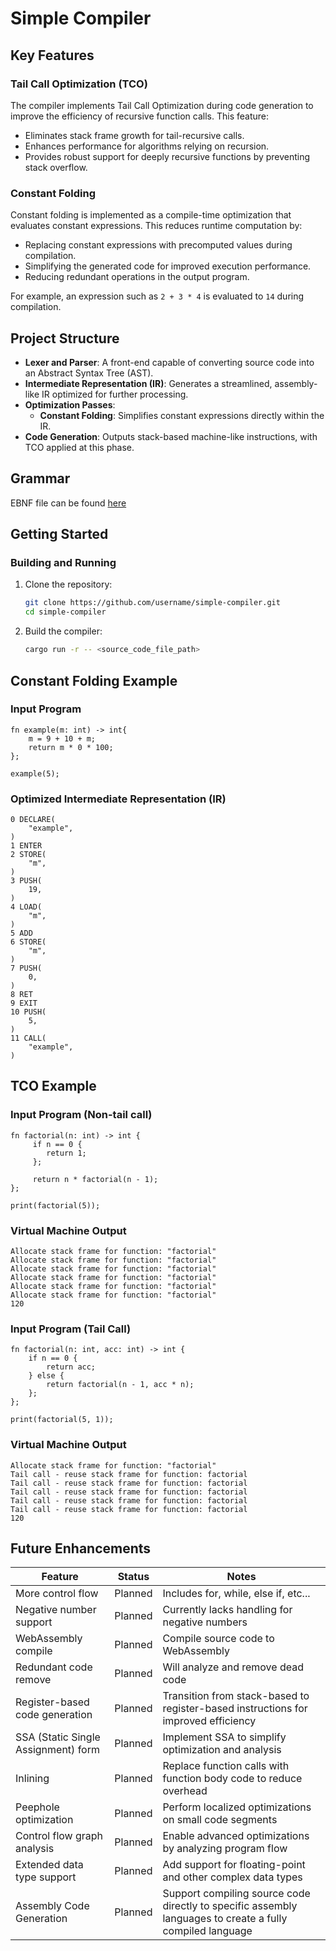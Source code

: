 # Simple Compiler

## Key Features

### Tail Call Optimization (TCO)
The compiler implements Tail Call Optimization during code generation to improve the efficiency of recursive function calls. This feature:
- Eliminates stack frame growth for tail-recursive calls.
- Enhances performance for algorithms relying on recursion.
- Provides robust support for deeply recursive functions by preventing stack overflow.

### Constant Folding
Constant folding is implemented as a compile-time optimization that evaluates constant expressions. This reduces runtime computation by:
- Replacing constant expressions with precomputed values during compilation.
- Simplifying the generated code for improved execution performance.
- Reducing redundant operations in the output program.

For example, an expression such as `2 + 3 * 4` is evaluated to `14` during compilation.

## Project Structure

- **Lexer and Parser**: A front-end capable of converting source code into an Abstract Syntax Tree (AST).
- **Intermediate Representation (IR)**: Generates a streamlined, assembly-like IR optimized for further processing.
- **Optimization Passes**:
    - **Constant Folding**: Simplifies constant expressions directly within the IR.
- **Code Generation**: Outputs stack-based machine-like instructions, with TCO applied at this phase.

## Grammar
EBNF file can be found [here](/src/grammar.ebnf)

## Getting Started


### Building and Running

1. Clone the repository:
   ```bash
   git clone https://github.com/username/simple-compiler.git
   cd simple-compiler
   ```

2. Build the compiler:
   ```bash
   cargo run -r -- <source_code_file_path>
   ```


## Constant Folding Example 

### Input Program 
```plaintext
fn example(m: int) -> int{
    m = 9 + 10 + m;
    return m * 0 * 100;
};

example(5);
```

### Optimized Intermediate Representation (IR)
```plaintext
0 DECLARE(
    "example",
)
1 ENTER
2 STORE(
    "m",
)
3 PUSH(
    19,
)
4 LOAD(
    "m",
)
5 ADD
6 STORE(
    "m",
)
7 PUSH(
    0,
)
8 RET
9 EXIT
10 PUSH(
    5,
)
11 CALL(
    "example",
)

```

## TCO Example

### Input Program (Non-tail call)
```
fn factorial(n: int) -> int {
     if n == 0 {
        return 1;
     };

     return n * factorial(n - 1);
};

print(factorial(5));
```

### Virtual Machine Output
```
Allocate stack frame for function: "factorial"
Allocate stack frame for function: "factorial"
Allocate stack frame for function: "factorial"
Allocate stack frame for function: "factorial"
Allocate stack frame for function: "factorial"
Allocate stack frame for function: "factorial"
120
```

### Input Program (Tail Call)
```
fn factorial(n: int, acc: int) -> int {
    if n == 0 {
        return acc;
    } else {
        return factorial(n - 1, acc * n);
    };
};

print(factorial(5, 1));
```

### Virtual Machine Output
```
Allocate stack frame for function: "factorial"
Tail call - reuse stack frame for function: factorial
Tail call - reuse stack frame for function: factorial
Tail call - reuse stack frame for function: factorial
Tail call - reuse stack frame for function: factorial
Tail call - reuse stack frame for function: factorial
120
```



## Future Enhancements

| Feature                             | Status  | Notes                                                                                                     |
|-------------------------------------|---------|-----------------------------------------------------------------------------------------------------------|
| More control flow                   | Planned | Includes for, while, else if, etc...                                                                      |
| Negative number support             | Planned | Currently lacks handling for negative numbers                                                             |
| WebAssembly compile                 | Planned | Compile source code to WebAssembly                                                                        |
| Redundant code remove               | Planned | Will analyze and remove dead code                                                                         |
| Register-based code generation      | Planned | Transition from stack-based to register-based instructions for improved efficiency                        |
| SSA (Static Single Assignment) form | Planned | Implement SSA to simplify optimization and analysis                                                       |
| Inlining                            | Planned | Replace function calls with function body code to reduce overhead                                         |
| Peephole optimization               | Planned | Perform localized optimizations on small code segments                                                    |
| Control flow graph analysis         | Planned | Enable advanced optimizations by analyzing program flow                                                   |
| Extended data type support          | Planned | Add support for floating-point and other complex data types                                               |
| Assembly Code Generation            | Planned | Support compiling source code directly to specific assembly languages to create a fully compiled language |
